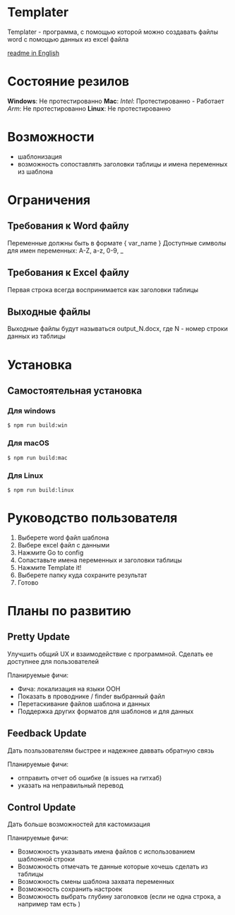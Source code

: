 # Templater
Templater - программа, с помощью которой можно создавать файлы word с помощью данных из excel файла

[readme in English](../../README.md)

# Состояние резилов
**Windows**: Не протестированно
**Mac**:
*Intel*: Протестированно - Работает
*Arm*: Не протестированно
**Linux**: Не протестированно


# Возможности
- шаблонизация 
- возможность сопоставлять заголовки таблицы и имена переменных из шаблона

# Ограничения
## Требования к Word файлу
Переменные должны быть в формате { var_name }
Доступные символы для имен переменных: A-Z, a-z, 0-9, _
## Требования к Excel файлу
Первая строка всегда воспринимается как заголовки таблицы
## Выходные файлы
Выходные файлы будут называться output_N.docx, где N - номер строки данных из таблицы

# Установка
## Самостоятельная установка
### Для windows
```$ npm run build:win```
### Для macOS
```$ npm run build:mac```
### Для Linux
```$ npm run build:linux```

# Руководство пользователя
1. Выберете word файл шаблона
2. Выбере excel файл с данными
3. Нажмите Go to config
4. Сопаставьте имена переменных и заголовки таблицы
5. Нажмите Template it!
6. Выберете папку куда сохраните результат
7. Готово


# Планы по развитию
## Pretty Update
Улучшить общий UX и взаимодействие с программной. Сделать ее доступнее для пользователей

Планируемые фичи:
- Фича: локализация на языки ООН
- Показать в проводнике / finder выбранный файл
- Перетаскивание файлов шаблона и данных
- Поддержка других форматов для шаблонов и для данных

## Feedback Update
Дать позльзователям быстрее и надежнее даввать обратную связь

Планируемые фичи:
- отправить отчет об ошибке (в issues на гитхаб)
- указать на неправильный перевод

## Control Update
Дать больше возможностей для кастомизация

Планируемые фичи:
- Возможность указывать имена файлов с использованием шаблонной строки
- Возможность отмечать те данные которые хочешь сделать из таблицы 
- Возможность смены шаблона захвата переменных
- Возможность сохранить настроек
- Возможность выбрать глубину заголовков (если не одна строка, а например там есть )